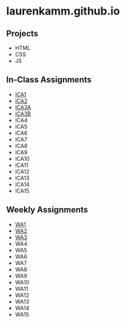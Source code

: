 # laurenkamm.github.io

## Projects
- HTML
- CSS
- JS

## In-Class Assignments 
- [ICA1](https://laurenkamm.github.io/ica/ica1.pdf)
- [ICA2](https://laurenkamm.github.io/ica/ica2.pdf)
- [ICA3A](https://laurenkamm.github.io/ica/ica3a.html)
- [ICA3B](https://laurenkamm.github.io/ica3-part2/ica3b.html)
- ICA4
- ICA5
- ICA6
- ICA7
- ICA8
- ICA9
- ICA10
- ICA11
- ICA12
- ICA13
- ICA14
- ICA15

## Weekly Assignments 
- [WA1](https://laurenkamm.github.io/wa/wa1.html)
- [WA2](https://laurenkamm.github.io/wa/wa2.html)
- [WA3](https://laurenkamm.github.io/wa/wa3.html)
- WA4
- WA5
- WA6
- WA7
- WA8
- WA9
- WA10
- WA11
- WA12
- WA13
- WA14
- WA15
